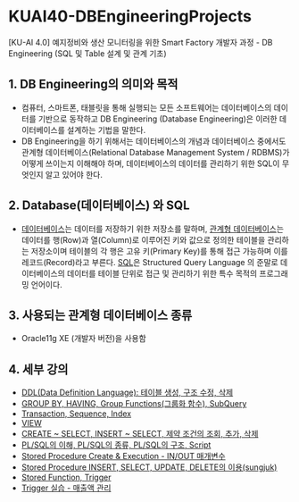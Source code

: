 # KUAI40-DBEngineeringProjects
[KU-AI 4.0] 예지정비와 생산 모니터링을 위한 Smart Factory 개발자 과정 - DB Engineering (SQL 및 Table 설계 및 관계 기초)

## 1. DB Engineering의 의미와 목적
* 컴퓨터, 스마트폰, 태블릿을 통해 실행되는 모든 소프트웨어는 데이터베이스의 데이터를 기반으로 동작하고 DB Engineering (Database Engineering)은 이러한 데이터베이스를 설계하는 기법을 말한다.
* DB Engineering을 하기 위해서는 데이터베이스의 개념과 데이터베이스 중에서도 관계형 데이터베이스(Relational Database Management System / RDBMS)가 어떻게 쓰이는지 이해해야 하며, 데이터베이스의 데이터를 관리하기 위한 SQL이 무엇인지 알고 있어야 한다.

## 2. Database(데이터베이스) 와 SQL
* [데이터베이스](https://ko.wikipedia.org/wiki/%EB%8D%B0%EC%9D%B4%ED%84%B0%EB%B2%A0%EC%9D%B4%EC%8A%A4)는 데이터를 저장하기 위한 저장소를 말하며, [관계형 데이터베이스](https://ko.wikipedia.org/wiki/%EA%B4%80%EA%B3%84%ED%98%95_%EB%8D%B0%EC%9D%B4%ED%84%B0%EB%B2%A0%EC%9D%B4%EC%8A%A4)는 데이터를 행(Row)과 열(Column)로 이루어진 키와 값으로 정의한 테이블을 관리하는 저장소이며 테이블의 각 행은 고유 키(Primary Key)를 통해 접근 가능하며 이를 레코드(Record)라고 부른다. [SQL](https://ko.wikipedia.org/wiki/SQL)은 Structured Query Language 의 준말로 데이터베이스의 데이터를 테이블 단위로 접근 및 관리하기 위한 특수 목적의 프로그래밍 언어이다.

## 3. 사용되는 관계형 데이터베이스 종류
* Oracle11g XE (개발자 버전)을 사용함

## 4. 세부 강의
* [DDL(Data Definition Language): 테이블 생성, 구조 수정, 삭제](/ddl_func/ddl_func.md)
* [GROUP BY, HAVING, Group Functions(그룹화 함수), SubQuery](/group_subquery/group_subquery.md)
* [Transaction, Sequence, Index](/transaction/transaction.md)
* [VIEW](/view/view.md)
* [CREATE ~ SELECT, INSERT ~ SELECT, 제약 조건의 조회, 추가, 삭제](/insert_c/insert_c.md)
* [PL/SQL의 이해, PL/SQL의 종류, PL/SQL의 구조, Script](/procedure/procedure.md)
* [Stored Procedure Create & Execution - IN/OUT 매개변수](/procedure_exam/procedure_exam.md)
* [Stored Procedure INSERT, SELECT, UPDATE, DELETE의 이용(sungjuk)](/procedure_sungjuk/procedure_sungjuk.md)
* [Stored Function, Trigger](/function_trigger/function_trigger.md)
* [Trigger 실습 - 매출액 관리](/trigger_exam/trigger_exam.md)
